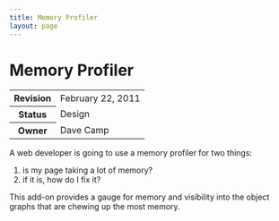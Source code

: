 ```yaml
---
title: Memory Profiler
layout: page
---
```


# Memory Profiler #

<table class="metadata">
    <tr><th>Revision</th><td>February 22, 2011</td></tr>
    <tr><th>Status</th><td>Design</td></tr>
    <tr><th>Owner</th><td>Dave Camp</td></tr>
</table>

A web developer is going to use a memory profiler for two things:

1. is my page taking a lot of memory?
2. if it is, how do I fix it?

This add-on provides a gauge for memory and visibility into the object graphs that are chewing up the most memory.